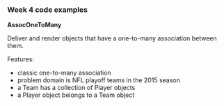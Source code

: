 ### Week 4 code examples

**AssocOneToMany**

Deliver and render objects that have a one-to-many association between them.  

Features:
- classic one-to-many association
- problem domain is NFL playoff teams in the 2015 season
- a Team has a collection of Player objects
- a Player object belongs to a Team object
